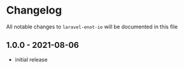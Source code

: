 # Changelog

All notable changes to `laravel-enot-io` will be documented in this file

## 1.0.0 - 2021-08-06

- initial release
